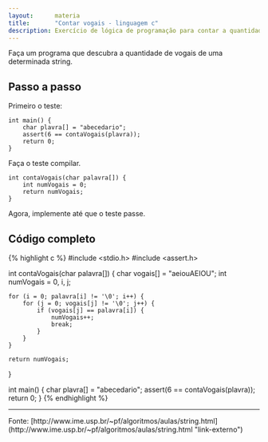 ```yaml
---
layout:      materia
title:       "Contar vogais - linguagem c"
description: Exercício de lógica de programação para contar a quantidade de vogais de uma string.
---
```


Faça um programa que descubra a quantidade de vogais de uma determinada string.



Passo a passo
---

Primeiro o teste:

    int main() {
        char plavra[] = "abecedario";
        assert(6 == contaVogais(plavra));
        return 0;
    }


Faça o teste compilar.

    int contaVogais(char palavra[]) {
        int numVogais = 0;
        return numVogais;
    }


Agora, implemente até que o teste passe.


Código completo
---

{% highlight c %}
#include <stdio.h>
#include <assert.h>

int contaVogais(char palavra[]) {
    char vogais[] = "aeiouAEIOU";
    int numVogais = 0, i, j;

    for (i = 0; palavra[i] != '\0'; i++) {
        for (j = 0; vogais[j] != '\0'; j++) {
            if (vogais[j] == palavra[i]) {
                numVogais++;
                break;
            }
        }
    }

    return numVogais;
}

int main() {
    char plavra[] = "abecedario";
    assert(6 == contaVogais(plavra));
    return 0;
}
{% endhighlight %}

<hr>
Fonte: [http://www.ime.usp.br/~pf/algoritmos/aulas/string.html](http://www.ime.usp.br/~pf/algoritmos/aulas/string.html "link-externo")